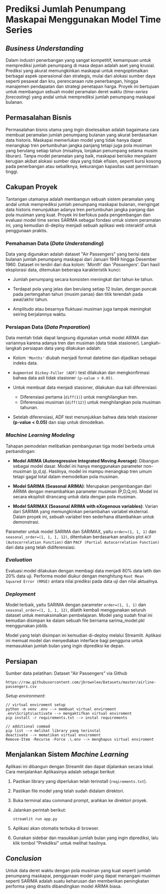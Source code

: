 # Prediksi Jumlah Penumpang Maskapai Menggunakan Model Time Series

## ***Business Understanding***
Dalam industri penerbangan yang sangat kompetitif, kemampuan untuk memprediksi jumlah penumpang di masa depan adalah aset yang krusial. Prediksi yang akurat memungkinkan maskapai untuk mengoptimalkan berbagai aspek operasional dan strategis, mulai dari alokasi sumber daya seperti pesawat dan kru, perencanaan rute penerbangan, hingga manajemen pendapatan dan strategi penetapan harga. Proyek ini bertujuan untuk membangun sebuah model peramalan deret waktu (*time-series forecasting*) yang andal untuk memprediksi jumlah penumpang maskapai bulanan.

## **Permasalahan Bisnis**

Permasalahan bisnis utama yang ingin diselesaikan adalah bagaimana cara membuat peramalan jumlah penumpang bulanan yang akurat berdasarkan data historis. Maskapai memerlukan model yang tidak hanya dapat menangkap tren pertumbuhan jangka panjang tetapi juga pola musiman yang berulang setiap tahun (misalnya, lonjakan penumpang selama musim liburan). Tanpa model peramalan yang baik, maskapai berisiko mengalami kerugian akibat alokasi sumber daya yang tidak efisien, seperti kursi kosong pada penerbangan atau sebaliknya, kekurangan kapasitas saat permintaan tinggi.

## **Cakupan Proyek**

Tantangan utamanya adalah membangun sebuah sistem peramalan yang andal untuk memprediksi jumlah penumpang maskapai bulanan, mengingat data historis menunjukkan adanya tren pertumbuhan jangka panjang dan pola musiman yang kuat. Proyek ini berfokus pada pengembangan dan evaluasi model time series SARIMA sebagai fondasi untuk sistem peramalan ini, yang kemudian di-deploy menjadi sebuah aplikasi web interaktif untuk penggunaan praktis.

### Pemahaman Data (*Data Understanding*)
Data yang digunakan adalah dataset "Air Passengers" yang berisi data bulanan jumlah penumpang maskapai dari Januari 1949 hingga Desember 1960. Dataset ini terdiri dari dua kolom: '*Month*' dan '*Passengers*'. Dari hasil eksplorasi data, ditemukan beberapa karakteristik kunci:

- Jumlah penumpang secara konsisten meningkat dari tahun ke tahun.

- Terdapat pola yang jelas dan berulang setiap 12 bulan, dengan puncak pada pertengahan tahun (musim panas) dan titik terendah pada awal/akhir tahun.

- Amplitudo atau besarnya fluktuasi musiman juga tampak meningkat seiring berjalannya waktu.

### Persiapan Data (*Data Preparation*)
Data mentah tidak dapat langsung digunakan untuk model ARIMA dan variannya karena adanya tren dan musiman (data tidak stasioner). Langkah-langkah persiapan data yang dilakukan adalah:

- Kolom `'Months'` diubah menjadi format datetime dan dijadikan sebagai indeks data.

- `Augmented Dickey-Fuller (ADF)` test dilakukan dan mengkonfirmasi bahwa data asli tidak stasioner `(p-value > 0.05)`.

- Untuk membuat data menjadi stasioner, dilakukan dua kali diferensiasi:
    - Diferensiasi pertama (`diff(1)`) untuk menghilangkan tren.
    - Diferensiasi musiman (`diff(12)`) untuk menghilangkan pola musiman tahunan.

- Setelah diferensiasi, ADF test menunjukkan bahwa data telah stasioner **(p-value < 0.05)** dan siap untuk dimodelkan.

### *Machine Learning Modeling*
Tahapan pemodelan melibatkan pembangunan tiga model berbeda untuk perbandingan:
- **Model ARIMA (Autoregressive Integrated Moving Average)**: Dibangun sebagai model dasar. Model ini hanya menggunakan parameter non-musiman (p,d,q). Hasilnya, model ini mampu menangkap tren umum tetapi gagal total dalam memodelkan pola musiman.

- **Model SARIMA (Seasonal ARIMA)**: Merupakan pengembangan dari ARIMA dengan menambahkan parameter musiman (P,D,Q,m). Model ini secara eksplisit dirancang untuk data dengan pola musiman.

- **Model SARIMAX (Seasonal ARIMA with eXogenous variables)**: Varian dari SARIMA yang memungkinkan penambahan variabel eksternal. Dalam proyek ini, sebuah variabel tren sederhana ditambahkan untuk demonstrasi.

Parameter untuk model SARIMA dan SARIMAX, yaitu `order=(1, 1, 1)` dan `seasonal_order=(1, 1, 1, 12)`, ditentukan berdasarkan analisis plot `ACF (Autocorrelation Function)` dan `PACF (Partial Autocorrelation Function)` dari data yang telah didiferensiasi.

### *Evaluation*
Evaluasi model dilakukan dengan membagi data menjadi 80% data latih dan 20% data uji. Performa model diukur dengan menghitung `Root Mean Squared Error (RMSE)` antara nilai prediksi pada data uji dan nilai aktualnya.

### *Deployment*
Model terbaik, yaitu SARIMA dengan parameter `order=(1, 1, 1)` dan `seasonal_order=(1, 1, 1, 12)`, dilatih kembali menggunakan seluruh dataset untuk memaksimalkan pembelajaran. Model yang sudah final ini kemudian disimpan ke dalam sebuah file bernama sarima_model.pkl menggunakan joblib.

Model yang telah disimpan ini kemudian di-deploy melalui Streamlit. Aplikasi ini memuat model dan menyediakan interface bagi pengguna untuk memasukkan jumlah bulan yang ingin diprediksi ke depan.


## **Persiapan**

Sumber data pelatihan: 
Dataset "Air Passengers" via Github
```
https://raw.githubusercontent.com/jbrownlee/Datasets/master/airline-passengers.csv
```

*Setup environment*:
```
// virtual enviroment setup
python -m venv .env --> membuat virtual enviroment
.env\Scripts\activate --> mengaktifkan virtual enviroment
pip install -r requirements.txt --> instal requirements

// additional commad
pip list --> melihat library yang terinstal
deactivate --> mematikan virtual enviroment
Remove-Item -Recurse -Force .\.env --> menghapus virtual enviroment
```


## **Menjalankan Sistem *Machine Learning***

Aplikasi ini dibangun dengan Streamlit dan dapat dijalankan secara lokal. Cara menjalankan Aplikasinya adalah sebagai berikut:
1. Pastikan library yang diperlukan telah terinstall (`reqirements.txt`).

2. Pastikan file model yang telah sudah didalam direktori.

3. Buka terminal atau command prompt, arahkan ke direktori proyek.

4. Jalankan perintah berikut:
    ```
    streamlit run app.py
    ```

5. Aplikasi akan otomatis terbuka di browser.

6. Gunakan sidebar dan masukkan jumlah bulan yang ingin diprediksi, lalu klik tombol "Prekdiksi" untuk melihat hasilnya.


## ***Conclusion***

Untuk data deret waktu dengan pola musiman yang kuat seperti jumlah penumpang maskapai, penggunaan model yang dapat menangani musiman seperti SARIMA adalah suatu keharusan dan memberikan peningkatan performa yang drastis dibandingkan model ARIMA biasa.